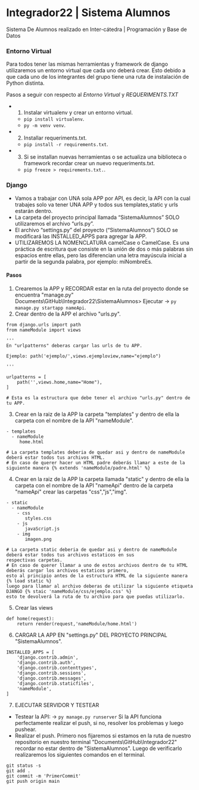 # Integrador22 | Sistema Alumnos
Sistema De Alumnos realizado en Inter-cátedra | Programación y Base de Datos

### Entorno Virtual

Para todos tener las mismas herramientas y framework de django utilizaremos un entorno virtual que cada uno deberá crear. Esto debido a que cada uno de los integrantes del grupo tiene una ruta de instalación de Python distinta.

Pasos a seguir con respecto al *Entorno Virtual* y *REQUERIMENTS.TXT*
* 1) Instalar virtualenv y crear un entorno virtual.
  -  `pip install virtualenv`.
  -  `py -m venv venv`.
* 2) Installar requeriments.txt. 
  -  `pip install -r requirements.txt`.
* 3) Si se installan nuevas herramientas o se actualiza una biblioteca o framework recordar crear un nuevo requeriments.txt.
  -  `pip freeze > requirements.txt.`.

### Django

* Vamos a trabajar con UNA sola APP por API, es decir, la API con la cual trabajes solo va tener UNA APP y todos sus templates,static y urls estarán dentro.
* La carpeta del proyecto principal llamada “SistemaAlumnos” SOLO utilizaremos el archivo “urls.py”.
* El archivo “settings.py” del proyecto (“SistemaAlumnos”) SOLO se modificará las INSTALLED_APPS para agregar la APP.
* UTILIZAREMOS LA NOMENCLATURA camelCase o CamelCase.
Es una práctica de escritura que consiste en la unión de dos o más palabras sin espacios entre ellas, pero las diferencian una letra mayúscula inicial a partir de la segunda palabra, por ejemplo: miNombreEs.

#### Pasos
1) Crearemos la APP y RECORDAR estar en la ruta del proyecto donde se encuentra "manage.py" Documents\GitHub\Integrador22\SistemaAlumnos>
 Ejecutar -> `py manage.py startapp nameApi`.
2) Crear dentro de la APP el archivo "urls.py".

```
from django.urls import path
from nameModule import views

'''
En "urlpatterns" deberas cargar las urls de tu APP.

Ejemplo: path('ejemplo/',views.ejemploview,name="ejemplo")

'''

urlpatterns = [
    path('',views.home,name="Home"),
]

# Esta es la estructura que debe tener el archivo "urls.py" dentro de tu APP.
```

3) Crear en la raiz de la APP la carpeta "templates" y dentro de ella la carpeta con el nombre de la API "nameModule".
```
- templates
  - nameModule
     home.html
             
# La carpeta templates deberia de quedar asi y dentro de nameModule deberá estar todos tus archivos HTML.
# En caso de querer hacer un HTML padre deberás llamar a este de la siguiente manera {% extends 'nameModule/padre.html' %}
```

4) Crear en la raiz de la APP la carpeta llamada "static" y dentro de ella la carpeta con el nombre de la API "nameApi" dentro de la carpeta "nameApi" crear las carpetas "css","js","img".
```
- static
  - nameModule
    - css
       styles.css
    - js
       javaScript.js
    - img
       imagen.png
       
# La carpeta static deberia de quedar asi y dentro de nameModule deberá estar todos tus archivos estaticos en sus 
respectivas carpetas.
# En caso de querer llamar a uno de estos archivos dentro de tu HTML deberás cargar los archivos estaticos primero,
esto al principio antes de la estructura HTML de la siguiente manera {% load static %} 
luego para llamar al archivo deberas de utilizar la siguiente etiqueta DJANGO {% staic 'nameModule/css/ejemplo.css' %} 
esto te devolverá la ruta de tu archivo para que puedas utilizarlo.
```

5) Crear las views 
```
def home(request):
    return render(request,'nameModule/home.html')
```

6) CARGAR LA APP EN "settings.py" DEL PROYECTO PRINCIPAL "SistemaAlumnos".
```
INSTALLED_APPS = [
    'django.contrib.admin',
    'django.contrib.auth',
    'django.contrib.contenttypes',
    'django.contrib.sessions',
    'django.contrib.messages',
    'django.contrib.staticfiles',
    'nameModule',
]
```

7) EJECUTAR SERVIDOR Y TESTEAR

* Testear la API:
   -> `py manage.py runserver`
   Si la API funciona perfectamente realizar el push, si no, resolver los problemas y luego pushear.
* Realizar el push.
   Primero nos fijaremos si estamos en la ruta de nuestro repositorio en nuestro terminal "Documents\GitHub\Integrador22\" recordar no estar dentro de "SistemaAlumnos". Luego de verificarlo realizaremos los siguientes comandos en el terminal.
```
git status -s 
git add .
git commit -m 'PrimerCommit'
git push origin main
```
